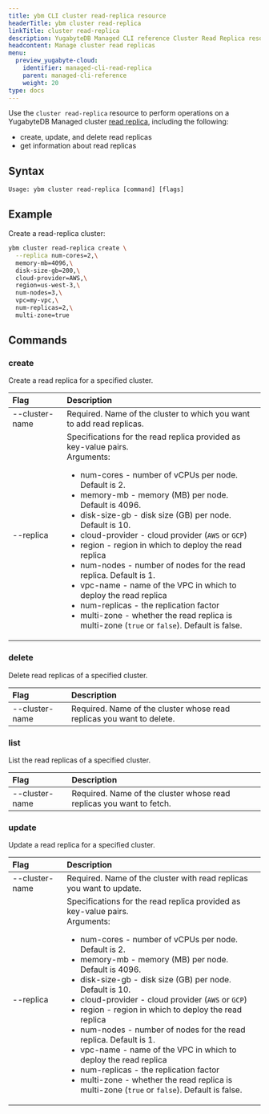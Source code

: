 ```yaml
---
title: ybm CLI cluster read-replica resource
headerTitle: ybm cluster read-replica
linkTitle: cluster read-replica
description: YugabyteDB Managed CLI reference Cluster Read Replica resource.
headcontent: Manage cluster read replicas
menu:
  preview_yugabyte-cloud:
    identifier: managed-cli-read-replica
    parent: managed-cli-reference
    weight: 20
type: docs
---
```


Use the `cluster read-replica` resource to perform operations on a YugabyteDB Managed cluster [read replica](../../../../cloud-clusters/managed-read-replica/), including the following:

- create, update, and delete read replicas
- get information about read replicas

## Syntax

```text
Usage: ybm cluster read-replica [command] [flags]
```

## Example

Create a read-replica cluster:

```sh
ybm cluster read-replica create \
  --replica num-cores=2,\
  memory-mb=4096,\
  disk-size-gb=200,\
  cloud-provider=AWS,\
  region=us-west-3,\
  num-nodes=3,\
  vpc=my-vpc,\
  num-replicas=2,\
  multi-zone=true
```

## Commands

### create

Create a read replica for a specified cluster.

| Flag | Description |
| :--- | :--- |
| --cluster-name | Required. Name of the cluster to which you want to add read replicas. |
| --replica | Specifications for the read replica provided as key-value pairs.<br>Arguments:<br><ul><li>num-cores - number of vCPUs per node. Default is 2.</li><li>memory-mb - memory (MB) per node. Default is 4096.</li><li>disk-size-gb - disk size (GB) per node. Default is 10.</li><li>cloud-provider - cloud provider (`AWS` or `GCP`)</li><li>region - region in which to deploy the read replica</li><li>num-nodes - number of nodes for the read replica. Default is 1.</li><li>vpc-name - name of the VPC in which to deploy the read replica</li><li>num-replicas - the replication factor</li><li>multi-zone - whether the read replica is multi-zone (`true` or `false`). Default is false.</li></ul>

### delete

Delete read replicas of a specified cluster.

| Flag | Description |
| :--- | :--- |
| --cluster-name | Required. Name of the cluster whose read replicas you want to delete. |

### list

List the read replicas of a specified cluster.

| Flag | Description |
| :--- | :--- |
| --cluster-name | Required. Name of the cluster whose read replicas you want to fetch. |

### update

Update a read replica for a specified cluster.

| Flag | Description |
| :--- | :--- |
| --cluster-name | Required. Name of the cluster with read replicas you want to update. |
| --replica | Specifications for the read replica provided as key-value pairs.<br>Arguments:<br><ul><li>num-cores - number of vCPUs per node. Default is 2.</li><li>memory-mb - memory (MB) per node. Default is 4096.</li><li>disk-size-gb - disk size (GB) per node. Default is 10.</li><li>cloud-provider - cloud provider (`AWS` or `GCP`)</li><li>region - region in which to deploy the read replica</li><li>num-nodes - number of nodes for the read replica. Default is 1.</li><li>vpc-name - name of the VPC in which to deploy the read replica</li><li>num-replicas - the replication factor</li><li>multi-zone - whether the read replica is multi-zone (`true` or `false`). Default is false.</li></ul>
